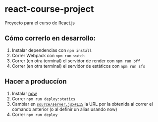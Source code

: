 # react-course-project
Proyecto para el curso de React.js

## Cómo correrlo en desarrollo:
1. Instalar dependencias con `npm install`
2. Correr Webpack con `npm run watch`
3. Correr (en otra terminal) el servidor de render con `npm run bff`
4. Correr (en otra terminal) el servidor de estáticos con `npm run sfs`

## Hacer a produccíon
1. Instalar [now](https://now.sh)
2. Correr `npm run deploy:statics`
3. Cambiar en [`source/server.jsx#L15`](https://github.com/cgarcesgo/react-course-project/blob/master/source/server.jsx#L15) la URL por la obtenida al correr el comando anterior (o al definir un alias usando now)
4. Correr `npm run deploy`

